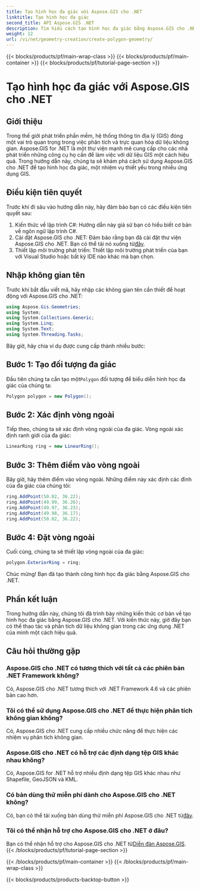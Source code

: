 ```yaml
---
title: Tạo hình học đa giác với Aspose.GIS cho .NET
linktitle: Tạo hình học đa giác
second_title: API Aspose.GIS .NET
description: Tìm hiểu cách tạo hình học đa giác bằng Aspose.GIS cho .NET. Hướng dẫn từng bước dành cho nhà phát triển .NET.
weight: 12
url: /vi/net/geometry-creation/create-polygon-geometry/
---
```


{{< blocks/products/pf/main-wrap-class >}}
{{< blocks/products/pf/main-container >}}
{{< blocks/products/pf/tutorial-page-section >}}

# Tạo hình học đa giác với Aspose.GIS cho .NET

## Giới thiệu
Trong thế giới phát triển phần mềm, hệ thống thông tin địa lý (GIS) đóng một vai trò quan trọng trong việc phân tích và trực quan hóa dữ liệu không gian. Aspose.GIS for .NET là một thư viện mạnh mẽ cung cấp cho các nhà phát triển những công cụ họ cần để làm việc với dữ liệu GIS một cách hiệu quả. Trong hướng dẫn này, chúng ta sẽ khám phá cách sử dụng Aspose.GIS cho .NET để tạo hình học đa giác, một nhiệm vụ thiết yếu trong nhiều ứng dụng GIS.
## Điều kiện tiên quyết
Trước khi đi sâu vào hướng dẫn này, hãy đảm bảo bạn có các điều kiện tiên quyết sau:
1. Kiến thức về lập trình C#: Hướng dẫn này giả sử bạn có hiểu biết cơ bản về ngôn ngữ lập trình C#.
2.  Cài đặt Aspose.GIS cho .NET: Đảm bảo rằng bạn đã cài đặt thư viện Aspose.GIS cho .NET. Bạn có thể tải nó xuống từ[đây](https://releases.aspose.com/gis/net/).
3. Thiết lập môi trường phát triển: Thiết lập môi trường phát triển của bạn với Visual Studio hoặc bất kỳ IDE nào khác mà bạn chọn.

## Nhập không gian tên
Trước khi bắt đầu viết mã, hãy nhập các không gian tên cần thiết để hoạt động với Aspose.GIS cho .NET:
```csharp
using Aspose.Gis.Geometries;
using System;
using System.Collections.Generic;
using System.Linq;
using System.Text;
using System.Threading.Tasks;
```

Bây giờ, hãy chia ví dụ được cung cấp thành nhiều bước:
## Bước 1: Tạo đối tượng đa giác
 Đầu tiên chúng ta cần tạo một`Polygon` đối tượng để biểu diễn hình học đa giác của chúng ta:
```csharp
Polygon polygon = new Polygon();
```
## Bước 2: Xác định vòng ngoài
Tiếp theo, chúng ta sẽ xác định vòng ngoài của đa giác. Vòng ngoài xác định ranh giới của đa giác:
```csharp
LinearRing ring = new LinearRing();
```
## Bước 3: Thêm điểm vào vòng ngoài
Bây giờ, hãy thêm điểm vào vòng ngoài. Những điểm này xác định các đỉnh của đa giác của chúng tôi:
```csharp
ring.AddPoint(50.02, 36.22);
ring.AddPoint(49.99, 36.26);
ring.AddPoint(49.97, 36.23);
ring.AddPoint(49.98, 36.17);
ring.AddPoint(50.02, 36.22);
```
## Bước 4: Đặt vòng ngoài
Cuối cùng, chúng ta sẽ thiết lập vòng ngoài của đa giác:
```csharp
polygon.ExteriorRing = ring;
```
Chúc mừng! Bạn đã tạo thành công hình học đa giác bằng Aspose.GIS cho .NET.

## Phần kết luận
Trong hướng dẫn này, chúng tôi đã trình bày những kiến thức cơ bản về tạo hình học đa giác bằng Aspose.GIS cho .NET. Với kiến thức này, giờ đây bạn có thể thao tác và phân tích dữ liệu không gian trong các ứng dụng .NET của mình một cách hiệu quả.
## Câu hỏi thường gặp
### Aspose.GIS cho .NET có tương thích với tất cả các phiên bản .NET Framework không?
Có, Aspose.GIS cho .NET tương thích với .NET Framework 4.6 và các phiên bản cao hơn.
### Tôi có thể sử dụng Aspose.GIS cho .NET để thực hiện phân tích không gian không?
Có, Aspose.GIS cho .NET cung cấp nhiều chức năng để thực hiện các nhiệm vụ phân tích không gian.
### Aspose.GIS cho .NET có hỗ trợ các định dạng tệp GIS khác nhau không?
Có, Aspose.GIS for .NET hỗ trợ nhiều định dạng tệp GIS khác nhau như Shapefile, GeoJSON và KML.
### Có bản dùng thử miễn phí dành cho Aspose.GIS cho .NET không?
 Có, bạn có thể tải xuống bản dùng thử miễn phí Aspose.GIS cho .NET từ[đây](https://releases.aspose.com/).
### Tôi có thể nhận hỗ trợ cho Aspose.GIS cho .NET ở đâu?
 Bạn có thể nhận hỗ trợ cho Aspose.GIS cho .NET từ[Diễn đàn Aspose.GIS](https://forum.aspose.com/c/gis/33).
{{< /blocks/products/pf/tutorial-page-section >}}

{{< /blocks/products/pf/main-container >}}
{{< /blocks/products/pf/main-wrap-class >}}

{{< blocks/products/products-backtop-button >}}
